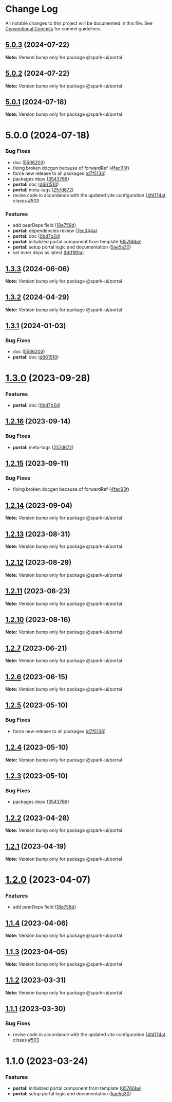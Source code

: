 # Change Log

All notable changes to this project will be documented in this file.
See [Conventional Commits](https://conventionalcommits.org) for commit guidelines.

## [5.0.3](https://github.com/adevinta/spark/compare/v5.0.2...v5.0.3) (2024-07-22)

**Note:** Version bump only for package @spark-ui/portal

## [5.0.2](https://github.com/adevinta/spark/compare/v5.0.1...v5.0.2) (2024-07-22)

**Note:** Version bump only for package @spark-ui/portal

## [5.0.1](https://github.com/adevinta/spark/compare/v5.0.0...v5.0.1) (2024-07-18)

**Note:** Version bump only for package @spark-ui/portal

# 5.0.0 (2024-07-18)

### Bug Fixes

- doc ([5506203](https://github.com/adevinta/spark/commit/55062039dc67c3532be42a4661540052094163d9))
- fixing broken docgen because of forwardRef ([4fac93f](https://github.com/adevinta/spark/commit/4fac93f76f0405a29613b12bddee474bf62be0e3))
- force new release to all packages ([d7f5136](https://github.com/adevinta/spark/commit/d7f513698cf48dd9c102fafaeb336096818c6b2b))
- packages deps ([3543766](https://github.com/adevinta/spark/commit/354376668ebb773d8efa553ce7f5ef1ecad42416))
- **portal:** doc ([d661510](https://github.com/adevinta/spark/commit/d661510125825e2b0a663c9aa5dc10f9ec611675))
- **portal:** meta-tags ([257d672](https://github.com/adevinta/spark/commit/257d672bf7291dc81df650f896c04e7845e5cfd5))
- revise code in accordance with the updated vite configuration ([4f4174a](https://github.com/adevinta/spark/commit/4f4174a0ef8df71f28af5c77acf0c5f7c7837e58)), closes [#503](https://github.com/adevinta/spark/issues/503)

### Features

- add peerDeps field ([18e758d](https://github.com/adevinta/spark/commit/18e758d4796389711040fed1c9b738270c505abf))
- **portal:** dependencies review ([7ec344a](https://github.com/adevinta/spark/commit/7ec344a06a5379321dbceeb03aa9bcb3fcc0498f))
- **portal:** doc ([0bd7b2d](https://github.com/adevinta/spark/commit/0bd7b2d62257a4402ec42fb339180cf2be8943ff))
- **portal:** initialized portal component from template ([65766be](https://github.com/adevinta/spark/commit/65766bebd1019e0542ddbd3dd3152afd68432a3c))
- **portal:** setup portal logic and documentation ([5ae5a30](https://github.com/adevinta/spark/commit/5ae5a3025b24bfaffd8299be0760bbba58155919))
- set inner deps as latest ([bb1180a](https://github.com/adevinta/spark/commit/bb1180abc8a112b12a65108e53df5f3a6481659f))

## [1.3.3](https://github.com/adevinta/spark/compare/@spark-ui/portal@1.3.2...@spark-ui/portal@1.3.3) (2024-06-06)

**Note:** Version bump only for package @spark-ui/portal

## [1.3.2](https://github.com/adevinta/spark/compare/@spark-ui/portal@1.3.1...@spark-ui/portal@1.3.2) (2024-04-29)

**Note:** Version bump only for package @spark-ui/portal

## [1.3.1](https://github.com/adevinta/spark/compare/@spark-ui/portal@1.3.0...@spark-ui/portal@1.3.1) (2024-01-03)

### Bug Fixes

- doc ([5506203](https://github.com/adevinta/spark/commit/55062039dc67c3532be42a4661540052094163d9))
- **portal:** doc ([d661510](https://github.com/adevinta/spark/commit/d661510125825e2b0a663c9aa5dc10f9ec611675))

# [1.3.0](https://github.com/adevinta/spark/compare/@spark-ui/portal@1.2.16...@spark-ui/portal@1.3.0) (2023-09-28)

### Features

- **portal:** doc ([0bd7b2d](https://github.com/adevinta/spark/commit/0bd7b2d62257a4402ec42fb339180cf2be8943ff))

## [1.2.16](https://github.com/adevinta/spark/compare/@spark-ui/portal@1.2.15...@spark-ui/portal@1.2.16) (2023-09-14)

### Bug Fixes

- **portal:** meta-tags ([257d672](https://github.com/adevinta/spark/commit/257d672bf7291dc81df650f896c04e7845e5cfd5))

## [1.2.15](https://github.com/adevinta/spark/compare/@spark-ui/portal@1.2.14...@spark-ui/portal@1.2.15) (2023-09-11)

### Bug Fixes

- fixing broken docgen because of forwardRef ([4fac93f](https://github.com/adevinta/spark/commit/4fac93f76f0405a29613b12bddee474bf62be0e3))

## [1.2.14](https://github.com/adevinta/spark/compare/@spark-ui/portal@1.2.13...@spark-ui/portal@1.2.14) (2023-09-04)

**Note:** Version bump only for package @spark-ui/portal

## [1.2.13](https://github.com/adevinta/spark/compare/@spark-ui/portal@1.2.12...@spark-ui/portal@1.2.13) (2023-08-31)

**Note:** Version bump only for package @spark-ui/portal

## [1.2.12](https://github.com/adevinta/spark/compare/@spark-ui/portal@1.2.11...@spark-ui/portal@1.2.12) (2023-08-29)

**Note:** Version bump only for package @spark-ui/portal

## [1.2.11](https://github.com/adevinta/spark/compare/@spark-ui/portal@1.2.10...@spark-ui/portal@1.2.11) (2023-08-23)

**Note:** Version bump only for package @spark-ui/portal

## [1.2.10](https://github.com/adevinta/spark/compare/@spark-ui/portal@1.2.9...@spark-ui/portal@1.2.10) (2023-08-16)

**Note:** Version bump only for package @spark-ui/portal

## [1.2.7](https://github.com/adevinta/spark/compare/@spark-ui/portal@1.2.6...@spark-ui/portal@1.2.7) (2023-06-21)

**Note:** Version bump only for package @spark-ui/portal

## [1.2.6](https://github.com/adevinta/spark/compare/@spark-ui/portal@1.2.5...@spark-ui/portal@1.2.6) (2023-06-15)

**Note:** Version bump only for package @spark-ui/portal

## [1.2.5](https://github.com/adevinta/spark/compare/@spark-ui/portal@1.2.4...@spark-ui/portal@1.2.5) (2023-05-10)

### Bug Fixes

- force new release to all packages ([d7f5136](https://github.com/adevinta/spark/commit/d7f513698cf48dd9c102fafaeb336096818c6b2b))

## [1.2.4](https://github.com/adevinta/spark/compare/@spark-ui/portal@1.2.3...@spark-ui/portal@1.2.4) (2023-05-10)

**Note:** Version bump only for package @spark-ui/portal

## [1.2.3](https://github.com/adevinta/spark/compare/@spark-ui/portal@1.2.2...@spark-ui/portal@1.2.3) (2023-05-10)

### Bug Fixes

- packages deps ([3543766](https://github.com/adevinta/spark/commit/354376668ebb773d8efa553ce7f5ef1ecad42416))

## [1.2.2](https://github.com/adevinta/spark/compare/@spark-ui/portal@1.2.1...@spark-ui/portal@1.2.2) (2023-04-28)

**Note:** Version bump only for package @spark-ui/portal

## [1.2.1](https://github.com/adevinta/spark/compare/@spark-ui/portal@1.2.0...@spark-ui/portal@1.2.1) (2023-04-19)

**Note:** Version bump only for package @spark-ui/portal

# [1.2.0](https://github.com/adevinta/spark/compare/@spark-ui/portal@1.1.4...@spark-ui/portal@1.2.0) (2023-04-07)

### Features

- add peerDeps field ([18e758d](https://github.com/adevinta/spark/commit/18e758d4796389711040fed1c9b738270c505abf))

## [1.1.4](https://github.com/adevinta/spark/compare/@spark-ui/portal@1.1.3...@spark-ui/portal@1.1.4) (2023-04-06)

**Note:** Version bump only for package @spark-ui/portal

## [1.1.3](https://github.com/adevinta/spark/compare/@spark-ui/portal@1.1.2...@spark-ui/portal@1.1.3) (2023-04-05)

**Note:** Version bump only for package @spark-ui/portal

## [1.1.2](https://github.com/adevinta/spark/compare/@spark-ui/portal@1.1.1...@spark-ui/portal@1.1.2) (2023-03-31)

**Note:** Version bump only for package @spark-ui/portal

## [1.1.1](https://github.com/adevinta/spark/compare/@spark-ui/portal@1.1.0...@spark-ui/portal@1.1.1) (2023-03-30)

### Bug Fixes

- revise code in accordance with the updated vite configuration ([4f4174a](https://github.com/adevinta/spark/commit/4f4174a0ef8df71f28af5c77acf0c5f7c7837e58)), closes [#503](https://github.com/adevinta/spark/issues/503)

# 1.1.0 (2023-03-24)

### Features

- **portal:** initialized portal component from template ([65766be](https://github.com/adevinta/spark/commit/65766bebd1019e0542ddbd3dd3152afd68432a3c))
- **portal:** setup portal logic and documentation ([5ae5a30](https://github.com/adevinta/spark/commit/5ae5a3025b24bfaffd8299be0760bbba58155919))
